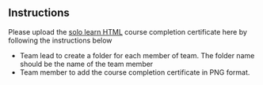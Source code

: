 ## Instructions

Please upload the [solo learn HTML](https://www.sololearn.com/Course/HTML/) course completion certificate here by following the instructions below

*  Team lead to create a folder for each member of team. The folder name should be the name of the team member
* Team member to add the course completion certificate in PNG format.




